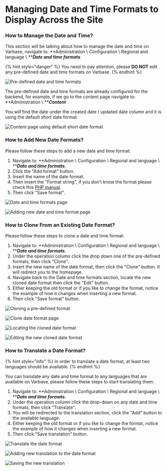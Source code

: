 # Managing Date and Time Formats to Display Across the Site

### How to Manage the Date and Time?

This section will be talking about how to manage the date and time on Varbase, navigate to: **Administration \ Configuration \ Regional and language \ **_**Date and time formats**_

{% hint style="danger" %}
You need to pay attention, please **DO NOT** edit any pre-defined date and time formats on Varbase.
{% endhint %}

![Pre-defined date and time formats](<../../.gitbook/assets/image (73).png>)

The pre-defined date and time formats are already configured for the backend, for example, if we go to the content page navigate to: **Administration \ **_**Content**_

You will find the date under the created date /  updated date column and it is using the default short date format.

![Content page using default short date format](<../../.gitbook/assets/image (31).png>)

### How to Add New Date Formats?

Please follow these steps to add a new date and time format:

1. Navigate to: **Administration \ Configuration \ Regional and language \ **_**Date and time formats.**_
2. Click the "Add format" button.
3. Insert the name of the date format.
4. Then insert the "Format string", if you don't know the format please check this [PHP manual](https://www.php.net/manual/en/function.date.php).
5. Then click "Save format".

![Date and time formats page](<../../.gitbook/assets/image (85).png>)

![Adding new date and time format page](<../../.gitbook/assets/image (68).png>)

### **How to Clone From an Existing Date Format?**

Please follow these steps to clone a date and time format:

1. Navigate to: **Administration \ Configuration \ Regional and language \ **_**Date and time formats.**_
2. Under the operation column click the drop down one of the pre-defined formats, then click "Clone".
3. Insert the new name of the date format, then click the "Clone" button. It will redirect you to the homepage.
4. Navigate back to the Date and time formats section, locate the new cloned date format then click the "Edit" button.
5. Either keeping the old format or if you like to change the format, notice the example of how it changes when inserting a new format.
6. Then click "Save format" button.

![Cloning a pre-defined format](<../../.gitbook/assets/image (61).png>)

![Clone date format page](<../../.gitbook/assets/image (83).png>)

![Locating the cloned date format](<../../.gitbook/assets/image (33).png>)

![Editing the new cloned date format](<../../.gitbook/assets/image (66).png>)

### How to Translate a Date Format?

{% hint style="info" %}
In order to translate a date format, at least two languages should be available.
{% endhint %}

You can translate any date and time format to any languages that are available on Varbase, please follow these steps to start translating them:

1. Navigate to: **Administration \ Configuration \ Regional and language \ **_**Date and time formats.**_
2. Under the operation column click the drop-down on any date and time formats, then click "Translate".
3. You will be redirected to the translation section, click the "Add" button to the available language.
4. &#x20;Either keeping the old format or if you like to change the format, notice the example of how it changes when inserting a new format.
5. Then click "Save translation" button.

![Translate the date format](<../../.gitbook/assets/image (82).png>)

![Adding new translation to the date format](<../../.gitbook/assets/image (30).png>)

![Saving the new translation](<../../.gitbook/assets/image (72).png>)
